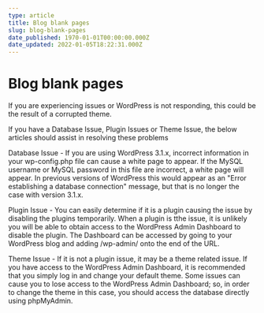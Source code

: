 ```yaml
---
type: article
title: Blog blank pages
slug: blog-blank-pages
date_published: 1970-01-01T00:00:00.000Z
date_updated: 2022-01-05T18:22:31.000Z
---
```


# Blog blank pages

If you are experiencing issues or WordPress is not responding, this could be the result of a corrupted theme.

If you have a Database Issue, Plugin Issues or Theme Issue, the below articles should assist in resolving these problems

Database Issue - If you are using WordPress 3.1.x, incorrect information in your wp-config.php file can cause a white page to appear. If the MySQL username or MySQL password in this file are incorrect, a white page will appear. In previous versions of WordPress this would appear as an "Error establishing a database connection" message, but that is no longer the case with version 3.1.x.

Plugin Issue - You can easily determine if it is a plugin causing the issue by disabling the plugins temporarily. When a plugin is tthe issue, it is unlikely you will be able to obtain access to the WordPress Admin Dashboard to disable the plugin. The Dashboard can be accessed by going to your WordPress blog and adding /wp-admin/ onto the end of the URL.

Theme Issue - If it is not a plugin issue, it may be a theme related issue. If you have access to the WordPress Admin Dashboard, it is recommended that you simply log in and change your default theme. Some issues can cause you to lose access to the WordPress Admin Dashboard; so, in order to change the theme in this case, you should access the database directly using phpMyAdmin.